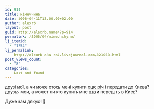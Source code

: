 ```yaml
---
id: 914
title: німеччина
date: 2008-04-11T12:00:00+02:00
author: alexrb
layout: post
guid: http://alexrb.name/?p=914
permalink: /2008/04/nimechchyna/
lj_itemid:
  - "1254"
lj_permalink:
  - http://alexrb-aka-ral.livejournal.com/321053.html
post_views_count:
  - "8"
categories:
  - Lost-and-found
---
```

друзі мої, а чи може хтось мені купити [оцю річ](http://cgi.ebay.de/Akku-Accu-Batterie-Mitsubishi-M341i-M-341i-M341-i-LiIon_W0QQitemZ260226873173QQihZ016QQcategoryZ62796QQssPageNameZWDVWQQrdZ1QQcmdZViewItem) і передати до Києва?  
друзья мои, а может ли кто купить мне [это](http://cgi.ebay.de/Akku-Accu-Batterie-Mitsubishi-M341i-M-341i-M341-i-LiIon_W0QQitemZ260226873173QQihZ016QQcategoryZ62796QQssPageNameZWDVWQQrdZ1QQcmdZViewItem) и передать в Киев?

Дуже вам дякую! 🙂&nbsp;